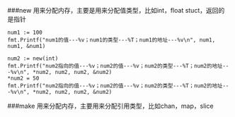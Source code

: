 ###new
用来分配内存，主要是用来分配值类型，比如int，float stuct，返回的是指针
```
num1 := 100
fmt.Printf("num1的值---%v；num1的类型---%T；num1的地址---%v\n", num1, num1, &num1)

num2 := new(int)
fmt.Printf("num2指向的值---%v；num2的值---%v；num2的类型---%T；num2的地址---%v\n", *num2, num2, num2, &num2)
*num2 = 50
fmt.Printf("num2指向的值---%v；num2的值---%v；num2的类型---%T；num2的地址---%v\n", *num2, num2, num2, &num2)
```
###make
用来分配内存，主要用来分配引用类型，比如chan，map，slice
